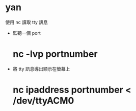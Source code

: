 # yan

使用 nc 讀取 tty 訊息

* 監聽一個 port


    # nc -lvp portnumber


* 將 tty 訊息導出顯示在螢幕上


    # nc ipaddress portnumber < /dev/ttyACM0
